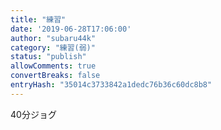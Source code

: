 ```yaml
---
title: "練習"
date: '2019-06-28T17:06:00'
author: "subaru44k"
category: "練習(弱)"
status: "publish"
allowComments: true
convertBreaks: false
entryHash: "35014c3733842a1dedc76b36c60dc8b8"
---
```

40分ジョグ
